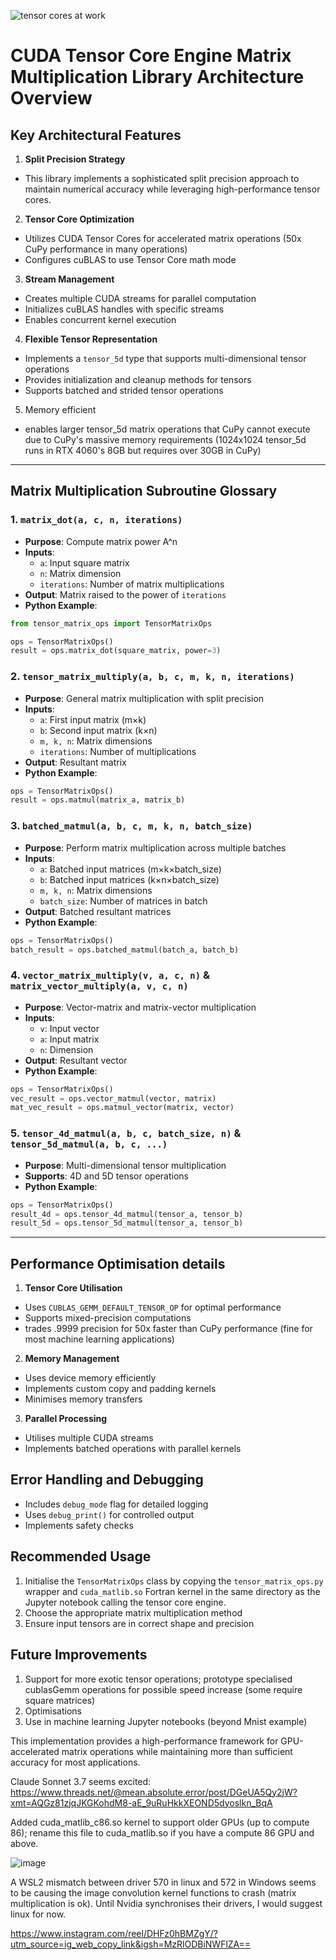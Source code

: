 ![tensor cores at work](https://github.com/frasertajima/fortran/blob/main/dot_matrix/tensor10/pixel_studio_20250123_48025364.jpg)
# CUDA Tensor Core Engine Matrix Multiplication Library Architecture Overview

## Key Architectural Features

1. **Split Precision Strategy**
 - This library implements a sophisticated split precision approach to maintain numerical accuracy while leveraging high-performance tensor cores.

2. **Tensor Core Optimization**
- Utilizes CUDA Tensor Cores for accelerated matrix operations (50x CuPy performance in many operations)
- Configures cuBLAS to use Tensor Core math mode

3. **Stream Management**
- Creates multiple CUDA streams for parallel computation
- Initializes cuBLAS handles with specific streams
- Enables concurrent kernel execution

4. **Flexible Tensor Representation**
- Implements a `tensor_5d` type that supports multi-dimensional tensor operations
- Provides initialization and cleanup methods for tensors
- Supports batched and strided tensor operations

5. Memory efficient
- enables larger tensor_5d matrix operations that CuPy cannot execute due to CuPy's massive memory requirements (1024x1024 tensor_5d runs in RTX 4060's 8GB but requires over 30GB in CuPy)

---

## Matrix Multiplication Subroutine Glossary

### 1. `matrix_dot(a, c, n, iterations)`
- **Purpose**: Compute matrix power A^n
- **Inputs**: 
  - `a`: Input square matrix
  - `n`: Matrix dimension
  - `iterations`: Number of matrix multiplications
- **Output**: Matrix raised to the power of `iterations`
- **Python Example**:
```python
from tensor_matrix_ops import TensorMatrixOps

ops = TensorMatrixOps()
result = ops.matrix_dot(square_matrix, power=3)
```

### 2. `tensor_matrix_multiply(a, b, c, m, k, n, iterations)`
- **Purpose**: General matrix multiplication with split precision
- **Inputs**:
  - `a`: First input matrix (m×k)
  - `b`: Second input matrix (k×n)
  - `m, k, n`: Matrix dimensions
  - `iterations`: Number of multiplications
- **Output**: Resultant matrix
- **Python Example**:
```python
ops = TensorMatrixOps()
result = ops.matmul(matrix_a, matrix_b)
```

### 3. `batched_matmul(a, b, c, m, k, n, batch_size)`
- **Purpose**: Perform matrix multiplication across multiple batches
- **Inputs**:
  - `a`: Batched input matrices (m×k×batch_size)
  - `b`: Batched input matrices (k×n×batch_size)
  - `m, k, n`: Matrix dimensions
  - `batch_size`: Number of matrices in batch
- **Output**: Batched resultant matrices
- **Python Example**:
```python
ops = TensorMatrixOps()
batch_result = ops.batched_matmul(batch_a, batch_b)
```

### 4. `vector_matrix_multiply(v, a, c, n)` & `matrix_vector_multiply(a, v, c, n)`
- **Purpose**: Vector-matrix and matrix-vector multiplication
- **Inputs**:
  - `v`: Input vector
  - `a`: Input matrix
  - `n`: Dimension
- **Output**: Resultant vector
- **Python Example**:
```python
ops = TensorMatrixOps()
vec_result = ops.vector_matmul(vector, matrix)
mat_vec_result = ops.matmul_vector(matrix, vector)
```

### 5. `tensor_4d_matmul(a, b, c, batch_size, n)` & `tensor_5d_matmul(a, b, c, ...)`
- **Purpose**: Multi-dimensional tensor multiplication
- **Supports**: 4D and 5D tensor operations
- **Python Example**:
```python
ops = TensorMatrixOps()
result_4d = ops.tensor_4d_matmul(tensor_a, tensor_b)
result_5d = ops.tensor_5d_matmul(tensor_a, tensor_b)
```

---

## Performance Optimisation details

1. **Tensor Core Utilisation**
- Uses `CUBLAS_GEMM_DEFAULT_TENSOR_OP` for optimal performance
- Supports mixed-precision computations
- trades .9999 precision for 50x faster than CuPy performance (fine for most machine learning applications)

2. **Memory Management**
- Uses device memory efficiently
- Implements custom copy and padding kernels
- Minimises memory transfers

3. **Parallel Processing**
- Utilises multiple CUDA streams
- Implements batched operations with parallel kernels

## Error Handling and Debugging

- Includes `debug_mode` flag for detailed logging
- Uses `debug_print()` for controlled output
- Implements safety checks

## Recommended Usage

1. Initialise the `TensorMatrixOps` class by copying the `tensor_matrix_ops.py` wrapper and `cuda_matlib.so` Fortran kernel in the same directory as the Jupyter notebook calling the tensor core engine.
2. Choose the appropriate matrix multiplication method
3. Ensure input tensors are in correct shape and precision

## Future Improvements

1. Support for more exotic tensor operations; prototype specialised cublasGemm operations for possible speed increase (some require square matrices)
2. Optimisations
3. Use in machine learning Jupyter notebooks (beyond Mnist example)

This implementation provides a high-performance framework for GPU-accelerated matrix operations while maintaining more than sufficient accuracy for most applications.

Claude Sonnet 3.7 seems excited: https://www.threads.net/@mean.absolute.error/post/DGeUA5Qy2jW?xmt=AQGz81zjqJKGKohdM8-aE_9uRuHkkXEOND5dyoslkn_BqA

Added cuda_matlib_c86.so kernel to support older GPUs (up to compute 86); rename this file to cuda_matlib.so if you have a compute 86 GPU and above.

![image](https://github.com/user-attachments/assets/885ba006-9de6-43f0-b713-93ba81451ced)

A WSL2 mismatch between driver 570 in linux and 572 in Windows seems to be causing the image convolution kernel functions to crash (matrix multiplication is ok). Until Nvidia synchronises their drivers, I would  suggest linux for now.

https://www.instagram.com/reel/DHFz0hBMZgY/?utm_source=ig_web_copy_link&igsh=MzRlODBiNWFlZA==

